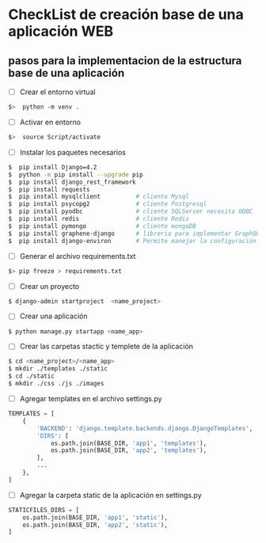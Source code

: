 # CheckList de creación base de una aplicación WEB

## pasos para la implementacion de la estructura base de una aplicación

- [ ] Crear el entorno virtual  
```bash
$>  python -m venv .
```
- [ ] Activar en entorno 
```bash
$>  source Script/activate
```
- [ ] Instalar los paquetes necesarios 

```bash
$  pip install Django=4.2
$  python -m pip install --upgrade pip
$  pip install django_rest_framework
$  pip install requests
$  pip install mysqlclient          # cliente Mysql 
$  pip install psycopg2             # cliente Postgresql
$  pip install pyodbc               # cliente SQLServer necesita ODBC
$  pip install redis                # cliente Redis
$  pip install pymongo              # cliente mongoDB
$  pip install graphene-django      # libreria para implementar GraphQL
$  pip install django-environ       # Permite manejar la configuración
```

- [ ] Generar el archivo requirements.txt
```bash
$> pip freeze > requirements.txt
```
- [ ] Crear un proyecto
```bash 
$ django-admin startproject  <name_project>
```
- [ ] Crear una aplicación
```bash
$ python manage.py startapp <name_app>
```
- [ ] Crear las carpetas stactic y templete de la aplicación

```bash
$ cd <name_project>/<name_app>
$ mkdir ./templates ./static
$ cd ./static
$ mkdir ./css ./js ./images

```
- [ ] Agregar templates en el archivo settings.py
```py
TEMPLATES = [
    {
        'BACKEND': 'django.template.backends.django.DjangoTemplates',
        'DIRS': [
            os.path.join(BASE_DIR, 'app1', 'templates'),
            os.path.join(BASE_DIR, 'app2', 'templates'),
        ],
        ...
    },
]
```
- [ ] Agregar la carpeta static de la aplicación en settings.py
```py
STATICFILES_DIRS = [
    os.path.join(BASE_DIR, 'app1', 'static'),
    os.path.join(BASE_DIR, 'app2', 'static'),
]
```